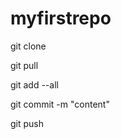 # myfirstrepo

  git clone
  
  git pull
  
  git add --all
  
  git commit -m "content"
  
  git push
